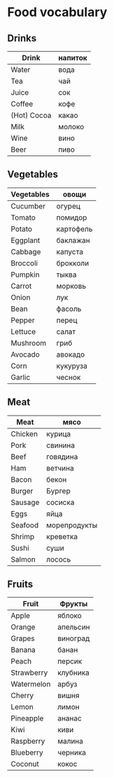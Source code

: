 # Food vocabulary

## Drinks

| Drink | напиток         |
|----------------|------------|
| Water          | вода       |
| Tea            | чай        |
| Juice          | сок        |
| Coffee         | кофе       |
| (Hot) Cocoa    | какао      |
| Milk           | молоко     |
| Wine           | вино       |
| Beer           | пиво       |


## Vegetables
|      Vegetables | овощи                  |
|----------------|-------------------------|
| Cucumber    | огурец                     |
| Tomato      | помидор                    |
| Potato      | картофель                  |
| Eggplant    | баклажан                   |
| Cabbage     | капуста                    |
| Broccoli    | брокколи                   |
| Pumpkin     | тыква                      |
| Carrot      | морковь                    |
| Onion       | лук                        |
| Bean        | фасоль                     |
| Pepper      | перец                      |
| Lettuce     | cалат                      |
| Mushroom    | гриб                       |
| Avocado     | авокадо                    |
| Corn        | кукуруза                   |
| Garlic      | чеснок                     |

## Meat
| Meat    | мясо                 |
|-------------|------------------------------|
| Chicken | курица             |
| Pork    | свинина            |
| Beef    | говядина         |
| Ham     | ветчина            |
| Bacon   | бекон                |
| Burger  | Бургер      |
| Sausage | сосиска            |
| Eggs    | яйца                |
| Seafood | морепродукты |
| Shrimp  | креветка          |
| Sushi   | суши                |
| Salmon  | лосось              |

## Fruits

| Fruit       | Фрукты        |
|-----------------|------------------------|
| Apple       | яблоко       |
| Orange      | aпельсин     |
| Grapes      | виноград    |
| Banana      | банан          |
| Peach       | персик        |
| Strawberry  | клубника    |
| Watermelon  | арбуз         |
| Cherry      | вишня        |
| Lemon       | лимон          |
| Pineapple   | ананас        |
| Kiwi        | киви            |
| Raspberry   | малина        |
| Blueberry   | черника     |
| Coconut     | кокос          |